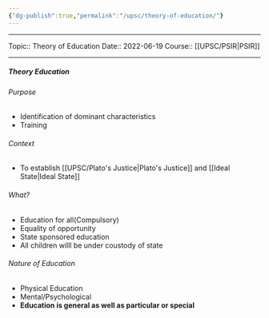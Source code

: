 ```yaml
---
{"dg-publish":true,"permalink":"/upsc/theory-of-education/"}
---
```


----
Topic:: Theory of Education
Date:: 2022-06-19
Course:: [[UPSC/PSIR\|PSIR]] 

----


##### Theory Education 
###### Purpose 
- Identification of dominant characteristics 
- Training

###### Context
- To establish [[UPSC/Plato's Justice\|Plato's Justice]] and [[Ideal State\|Ideal State]]

###### What?
- Education for all(Compulsory)
- Equality of opportunity 
- State sponsored education 
- All children willl be under coustody of state

###### Nature of Education
- Physical Education 
- Mental/Psychological 
- **Education is general as well as particular or special**
